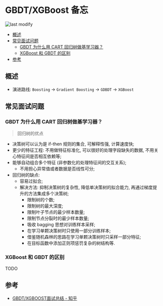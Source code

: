 GBDT/XGBoost 备忘
===
<!--START_SECTION:badge-->

![last modify](https://img.shields.io/static/v1?label=last%20modify&message=2022-10-13%2000:11:27&color=yellowgreen&style=flat-square)

<!--END_SECTION:badge-->

- [概述](#概述)
- [常见面试问题](#常见面试问题)
    - [GBDT 为什么用 CART 回归树做基学习器？](#gbdt-为什么用-cart-回归树做基学习器)
    - [XGBoost 和 GBDT 的区别](#xgboost-和-gbdt-的区别)
- [参考](#参考)

## 概述
- 演进路线: `Boosting` -> `Gradient Boosting` -> `GDBDT` -> `XGBoost`


## 常见面试问题

### GBDT 为什么用 CART 回归树做基学习器？
> 回归树的优点

- 决策树可以认为是 if-then 规则的集合, 可解释性强, 计算速度快;
- 更少的特征工程: 不用做特征标准化, 可以很好的处理字段缺失的数据, 不用关心特征间是否相互依赖等;
- 能够自动组合多个特征 (非参数化的处理特征间的交互关系); 
    - 不用担心异常值或者数据是否线性可分;
- 回归树的缺点:
    - 容易过拟合; 
    - 解决方法: 抑制决策树的复杂性, 降低单决策树的拟合能力, 再通过梯度提升的方法集成多个决策树; 
        - 限制树的个数;
        - 限制树的最大深度;
        - 限制叶子节点的最少样本数量;
        - 限制节点分裂时的最少样本数量;
        - 吸收 bagging 思想对训练样本采样;
        - 在学习单颗决策树时只使用一部分训练样本;
        - 借鉴随机森林的思路在学习单颗决策树时只采样一部分特征;
        - 在目标函数中添加正则项惩罚复杂的树结构等.

### XGBoost 和 GBDT 的区别
TODO


## 参考
- [GBDT/XGBOOST面试总结 - 知乎](https://zhuanlan.zhihu.com/p/412630287)
